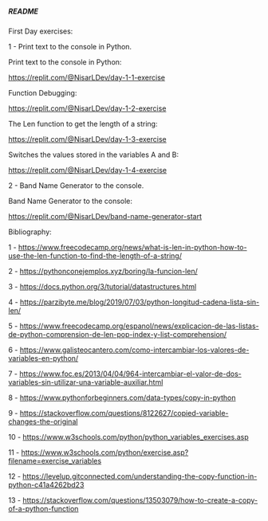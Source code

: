 ##### README

First Day exercises:

1 - Print text to the console in Python.


Print text to the console in Python:

https://replit.com/@NisarLDev/day-1-1-exercise



Function Debugging:

https://replit.com/@NisarLDev/day-1-2-exercise



The Len function to get the length of a string:

https://replit.com/@NisarLDev/day-1-3-exercise

Switches the values stored in the variables A and B:

https://replit.com/@NisarLDev/day-1-4-exercise



2 - Band Name Generator to the console.

 Band Name Generator to the console:

https://replit.com/@NisarLDev/band-name-generator-start






Bibliography:

1 - https://www.freecodecamp.org/news/what-is-len-in-python-how-to-use-the-len-function-to-find-the-length-of-a-string/

2 - https://pythonconejemplos.xyz/boring/la-funcion-len/

3 - https://docs.python.org/3/tutorial/datastructures.html

4 - https://parzibyte.me/blog/2019/07/03/python-longitud-cadena-lista-sin-len/

5 - https://www.freecodecamp.org/espanol/news/explicacion-de-las-listas-de-python-comprension-de-len-pop-index-y-list-comprehension/

6 - https://www.galisteocantero.com/como-intercambiar-los-valores-de-variables-en-python/

7 - https://www.foc.es/2013/04/04/964-intercambiar-el-valor-de-dos-variables-sin-utilizar-una-variable-auxiliar.html

8 - https://www.pythonforbeginners.com/data-types/copy-in-python

9 - https://stackoverflow.com/questions/8122627/copied-variable-changes-the-original

10 - https://www.w3schools.com/python/python_variables_exercises.asp

11 - https://www.w3schools.com/python/exercise.asp?filename=exercise_variables

12 - https://levelup.gitconnected.com/understanding-the-copy-function-in-python-c41a4262bd23

13 - https://stackoverflow.com/questions/13503079/how-to-create-a-copy-of-a-python-function
